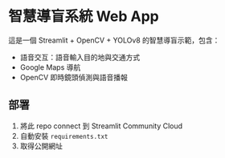 # 智慧導盲系統 Web App

這是一個 Streamlit + OpenCV + YOLOv8 的智慧導盲示範，包含：
- 語音交互：語音輸入目的地與交通方式
- Google Maps 導航
- OpenCV 即時鏡頭偵測與語音播報

## 部署
1. 將此 repo connect 到 Streamlit Community Cloud
2. 自動安裝 `requirements.txt`
3. 取得公開網址
